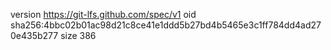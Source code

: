 version https://git-lfs.github.com/spec/v1
oid sha256:4bbc02b01ac98d21c8ce41e1ddd5b27bd4b5465e3c1ff784dd4ad270e435b277
size 386

